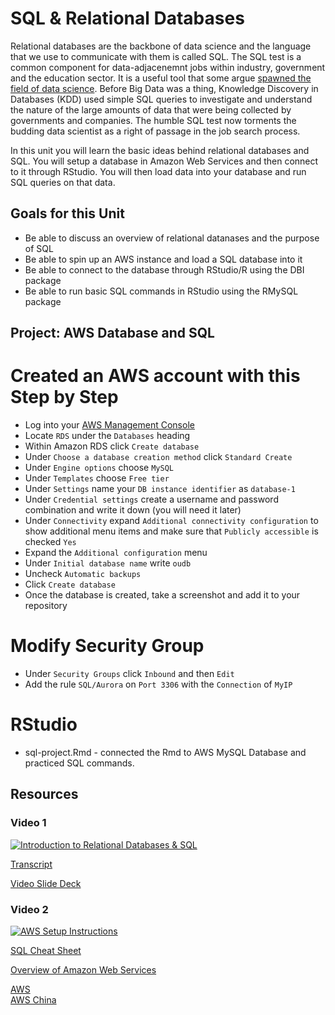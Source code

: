 # SQL & Relational Databases

Relational databases are the backbone of data science and the language that we use to communicate with them is called SQL. The SQL test is a common component for data-adjacenemnt jobs within industry, government and the education sector. It is a useful tool that some argue [spawned the field of data science](https://www.kdnuggets.com/gpspubs/sigkdd-explorations-kdd-10-years.html). Before Big Data was a thing, Knowledge Discovery in Databases (KDD) used simple SQL queries to investigate and understand the nature of the large amounts of data that were being collected by governments and companies. The humble SQL test now torments the budding data scientist as a right of passage in the job search process.

In this unit you will learn the basic ideas behind relational databases and SQL. You will setup a database in Amazon Web Services and then connect to it through RStudio. You will then load data into your database and run SQL queries on that data.

## Goals for this Unit

* Be able to discuss an overview of relational datanases and the purpose of SQL
* Be able to spin up an AWS instance and load a SQL database into it
* Be able to connect to the database through RStudio/R using the DBI package
* Be able to run basic SQL commands in RStudio using the RMySQL package

## Project: AWS Database and SQL

# Created an AWS account with this Step by Step
* Log into your [AWS Management Console](https://console.aws.amazon.com)
* Locate `RDS` under the `Databases` heading
* Within Amazon RDS click `Create database`
* Under `Choose a database creation method` click `Standard Create`
* Under `Engine options` choose `MySQL`
* Under `Templates` choose `Free tier`
* Under `Settings` name your `DB instance identifier` as `database-1`
* Under `Credential settings` create a username and password combination and write it down (you will need it later)
* Under `Connectivity` expand `Additional connectivity configuration` to show additional menu items and make sure that `Publicly accessible` is checked `Yes`
* Expand the `Additional configuration` menu
* Under `Initial database name` write `oudb`
* Uncheck `Automatic backups`
* Click `Create database`
* Once the database is created, take a screenshot and add it to your repository

# Modify Security Group
* Under `Security Groups` click `Inbound` and then `Edit`
* Add the rule `SQL/Aurora` on `Port 3306` with the `Connection` of `MyIP`

# RStudio
* sql-project.Rmd - connected the Rmd to AWS MySQL Database and practiced SQL commands.

## Resources

### Video 1
[![Introduction to Relational Databases & SQL](https://img.youtube.com/vi/G-rXRbdE7ow/0.jpg)](https://youtu.be/G-rXRbdE7ow)

[Transcript](https://github.com/la-process-and-theory/sql-db-setup/blob/master/hudk4051-sql-intro.rtf)

[Video Slide Deck](https://github.com/la-process-and-theory/sql-db-setup/blob/master/HUDK4051-SQL.pdf)

### Video 2
[![AWS Setup Instructions](https://img.youtube.com/vi/JnADtoprFMM/0.jpg)](https://youtu.be/JnADtoprFMM)

[SQL Cheat Sheet](https://mariadb.com/kb/en/basic-sql-statements/)

[Overview of Amazon Web Services](https://docs.aws.amazon.com/whitepapers/latest/aws-overview/introduction.html)

[AWS](https://aws.amazon.com/)  
[AWS China](https://www.amazonaws.cn/?nc1=f_ls)
